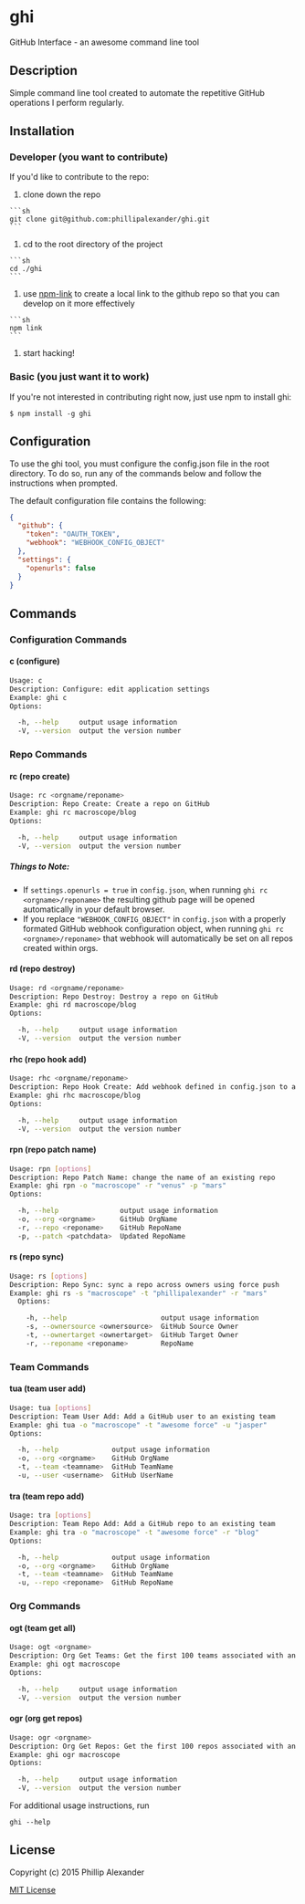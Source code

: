 # ghi
GitHub Interface - an awesome command line tool

## Description

Simple command line tool created to automate the repetitive GitHub operations I perform regularly.

## Installation

### Developer (you want to contribute)
If you'd like to contribute to the repo:
  1. clone down the repo

    ```sh
    git clone git@github.com:phillipalexander/ghi.git
    ```

  1. cd to the root directory of the project

    ```sh
    cd ./ghi
    ```

  1. use [npm-link](https://www.npmjs.org/doc/cli/npm-link.html) to create a local link to the github repo so that you can develop on it more effectively

    ```sh
    npm link
    ```

  1. start hacking!

### Basic (you just want it to work)

If you're not interested in contributing right now, just use npm to install ghi:

```
$ npm install -g ghi
```

## Configuration

To use the ghi tool, you must configure the config.json file in the root directory. To do so, run any of the commands below and follow the instructions when prompted.

The default configuration file contains the following:

```json
{
  "github": {
    "token": "OAUTH_TOKEN",
    "webhook": "WEBHOOK_CONFIG_OBJECT"
  },
  "settings": {
    "openurls": false
  }
}
```

## Commands

### Configuration Commands

#### c (configure)

```sh
Usage: c
Description: Configure: edit application settings
Example: ghi c
Options:

  -h, --help     output usage information
  -V, --version  output the version number
```

### Repo Commands

#### rc (repo create)

```sh
Usage: rc <orgname/reponame>
Description: Repo Create: Create a repo on GitHub
Example: ghi rc macroscope/blog
Options:

  -h, --help     output usage information
  -V, --version  output the version number
```

##### Things to Note:
  - If `settings.openurls = true` in `config.json`, when running `ghi rc <orgname>/reponame>` the resulting github page will be opened automatically in your default browser.
  - If you replace `"WEBHOOK_CONFIG_OBJECT"` in `config.json` with a properly formated GitHub webhook configuration object, when running `ghi rc <orgname>/reponame>` that webhook will automatically be set on all repos created within orgs.

#### rd (repo destroy)

```sh
Usage: rd <orgname/reponame>
Description: Repo Destroy: Destroy a repo on GitHub
Example: ghi rd macroscope/blog
Options:

  -h, --help     output usage information
  -V, --version  output the version number
```

#### rhc (repo hook add)

```sh
Usage: rhc <orgname/reponame>
Description: Repo Hook Create: Add webhook defined in config.json to a repo
Example: ghi rhc macroscope/blog
Options:

  -h, --help     output usage information
  -V, --version  output the version number
```

#### rpn (repo patch name)

```sh
Usage: rpn [options]
Description: Repo Patch Name: change the name of an existing repo
Example: ghi rpn -o "macroscope" -r "venus" -p "mars"
Options:

  -h, --help               output usage information
  -o, --org <orgname>      GitHub OrgName
  -r, --repo <reponame>    GitHub RepoName
  -p, --patch <patchdata>  Updated RepoName
```

#### rs (repo sync)

```sh
Usage: rs [options]
Description: Repo Sync: sync a repo across owners using force push
Example: ghi rs -s "macroscope" -t "phillipalexander" -r "mars"
  Options:

    -h, --help                       output usage information
    -s, --ownersource <ownersource>  GitHub Source Owner
    -t, --ownertarget <ownertarget>  GitHub Target Owner
    -r, --reponame <reponame>        RepoName
```

### Team Commands

#### tua (team user add)

```sh
Usage: tua [options]
Description: Team User Add: Add a GitHub user to an existing team
Example: ghi tua -o "macroscope" -t "awesome force" -u "jasper"
Options:

  -h, --help             output usage information
  -o, --org <orgname>    GitHub OrgName
  -t, --team <teamname>  GitHub TeamName
  -u, --user <username>  GitHub UserName
```

#### tra (team repo add)

```sh
Usage: tra [options]
Description: Team Repo Add: Add a GitHub repo to an existing team
Example: ghi tra -o "macroscope" -t "awesome force" -r "blog"
Options:

  -h, --help             output usage information
  -o, --org <orgname>    GitHub OrgName
  -t, --team <teamname>  GitHub TeamName
  -u, --repo <reponame>  GitHub RepoName
```

### Org Commands

#### ogt (team get all)

```sh
Usage: ogt <orgname>
Description: Org Get Teams: Get the first 100 teams associated with an Org
Example: ghi ogt macroscope
Options:

  -h, --help     output usage information
  -V, --version  output the version number
```

#### ogr (org get repos)

```sh
Usage: ogr <orgname>
Description: Org Get Repos: Get the first 100 repos associated with an Org
Example: ghi ogr macroscope
Options:

  -h, --help     output usage information
  -V, --version  output the version number
```

For additional usage instructions, run

```
ghi --help
```

## License

Copyright (c) 2015 Phillip Alexander

[MIT License](http://en.wikipedia.org/wiki/MIT_License)
